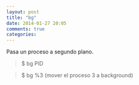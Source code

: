 ```yaml
---
layout: post
title: "bg"
date: 2014-01-27 20:05
comments: true
categories: 
---
```

Pasa un proceso a segundo plano.

>$ bg PID

>$ bg %3 (mover el proceso 3 a background)

